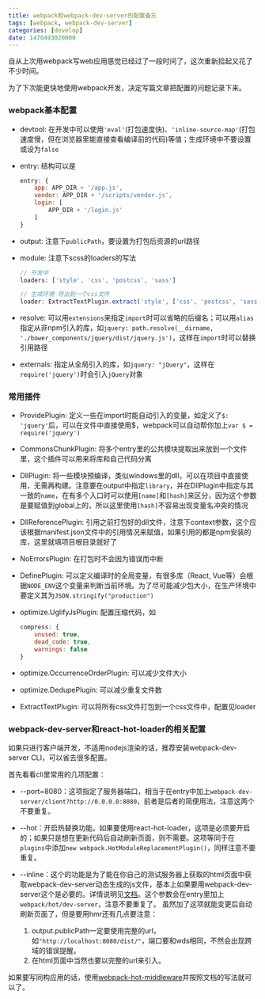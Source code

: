 ```yaml
---
title: webpack和webpack-dev-server的配置备忘
tags: [webpack, webpack-dev-server]
categories: [develop]
date: 1470493020000
---
```


自从上次用webpack写web应用感觉已经过了一段时间了，这次重新拾起又花了不少时间。

为了下次能更快地使用webpack开发，决定写篇文章把配置的问题记录下来。

<!--more-->

### webpack基本配置

 - devtool: 在开发中可以使用`'eval'`(打包速度快)、`'inline-source-map'`(打包速度慢，但在浏览器里能直接查看编译前的代码)等值；生成环境中不要设置或设为`false`

 - entry: 结构可以是
    ~~~javascript
    entry: {
        app: APP_DIR + '/app.js',
        vendor: APP_DIR + '/scripts/vendor.js',
        login: [
            APP_DIR + '/login.js'
        ]
    }
    ~~~


 - output: 注意下`publicPath`，要设置为打包后资源的url路径

 - module: 注意下scss的loaders的写法
    ```javascript
    // 开发中
    loaders: ['style', 'css', 'postcss', 'sass']
    
    // 生成环境 导出到一个css文件
    loader: ExtractTextPlugin.extract('style', ['css', 'postcss', 'sass'])
    ```


 - resolve: 可以用`extensions`来指定`import`时可以省略的后缀名；可以用`alias`指定从非npm引入的库，如`jquery: path.resolve(__dirname, './bower_components/jquery/dist/jquery.js')`，这样在`import`时可以替换引用路径

 - externals: 指定从全局引入的库，如`jquery: "jQuery"`，这样在`require('jquery')`时会引入`jQuery`对象

### 常用插件

 - ProvidePlugin: 定义一些在import时能自动引入的变量，如定义了`$: 'jquery'`后，可以在文件中直接使用$，webpack可以自动帮你加上`var $ = require('jquery')`

 - CommonsChunkPlugin: 将多个entry里的公共模块提取出来放到一个文件里，这个插件可以用来将库和自己代码分离

 - DllPlugin: 将一些模块预编译，类似windows里的dll，可以在项目中直接使用，无需再构建。注意要在output中指定`library`，并在DllPlugin中指定与其一致的`name`，在有多个入口时可以使用`[name]`和`[hash]`来区分，因为这个参数是要赋值到global上的，所以这里使用`[hash]`不容易出现变量名冲突的情况

 - DllReferencePlugin: 引用之前打包好的dll文件，注意下context参数，这个应该根据manifest.json文件中的引用情况来赋值，如果引用的都是npm安装的库，这里就填项目根目录就好了

 - NoErrorsPlugin: 在打包时不会因为错误而中断

 - DefinePlugin: 可以定义编译时的全局变量，有很多库（React, Vue等）会根据`NODE_ENV`这个变量来判断当前环境。为了尽可能减少包大小，在生产环境中要定义其为`JSON.stringify("production")`

 - optimize.UglifyJsPlugin: 配置压缩代码，如
    ```javascript
    compress: {
        unused: true,
        dead_code: true,
        warnings: false
    }
    ```


 - optimize.OccurrenceOrderPlugin: 可以减少文件大小

 - optimize.DedupePlugin: 可以减少重复文件数

 - ExtractTextPlugin: 可以将所有css文件打包到一个css文件中，配置见loader

### webpack-dev-server和react-hot-loader的相关配置

如果只进行客户端开发，不适用nodejs渲染的话，推荐安装webpack-dev-server CLI，可以省去很多配置。

首先看看cli里常用的几项配置：

 - --port=8080：这项指定了服务器端口，相当于在entry中加上`webpack-dev-server/client?http://0.0.0.0:8080`，前者是后者的简便用法，注意这两个不要重复。

 - --hot：开启热替换功能。如果要使用react-hot-loader，这项是必须要开启的；如果只是想在更新代码后自动刷新页面，则不需要。这项等同于在`plugins`中添加`new webpack.HotModuleReplacementPlugin()`，同样注意不要重复。

 - --inline：这个的功能是为了能在你自己的测试服务器上获取的html页面中获取webpack-dev-server动态生成的js文件，基本上如果要用webpack-dev-server这个是必要的。详情说明见[文档][1]。这个参数会在entry里加上`webpack/hot/dev-server`，注意不要重复了。
    虽然加了这项就能变更后自动刷新页面了，但是要用hmr还有几点要注意：
     1. output.publicPath一定要使用完整的url，如`"http://localhost:8080/dist/"`，端口要和wds相同，不然会出现跨域的错误提醒。
     2. 在html页面中当然也要以完整的url来引入。

如果要写同构应用的话，使用[webpack-hot-middleware][2]并按照文档的写法就可以了。


  [1]: http://webpack.github.io/docs/webpack-dev-server.html#combining-with-an-existing-server
  [2]: https://github.com/glenjamin/webpack-hot-middleware